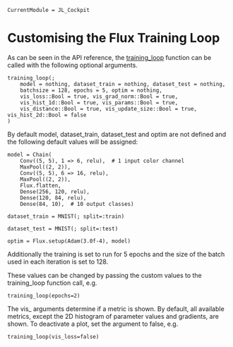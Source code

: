 ```@meta
CurrentModule = JL_Cockpit
```


# Customising the Flux Training Loop

As can be seen in the API reference, the [training_loop](@ref) function can be called with the following optional arguments.

    training_loop(;
        model = nothing, dataset_train = nothing, dataset_test = nothing, 
        batchsize = 128, epochs = 5, optim = nothing,
        vis_loss::Bool = true, vis_grad_norm::Bool = true, 
        vis_hist_1d::Bool = true, vis_params::Bool = true,
        vis_distance::Bool = true, vis_update_size::Bool = true, vis_hist_2d::Bool = false
    )

By default model, dataset\_train, dataset\_test and optim are not defined and the following default values will be assigned:

    model = Chain(
        Conv((5, 5), 1 => 6, relu),  # 1 input color channel
        MaxPool((2, 2)),
        Conv((5, 5), 6 => 16, relu),
        MaxPool((2, 2)),
        Flux.flatten,
        Dense(256, 120, relu),
        Dense(120, 84, relu),
        Dense(84, 10),  # 10 output classes)
    
    dataset_train = MNIST(; split=:train)

    dataset_test = MNIST(; split=:test)

    optim = Flux.setup(Adam(3.0f-4), model)

Additionally the training is set to run for 5 epochs and the size of the batch used in each iteration is set to 128.

These values can be changed by passing the custom values to the training_loop function call, e.g.

    training_loop(epochs=2)

The vis_ arguments determine if a metric is shown. By default, all available metrics, except the 2D histogram of parameter values and gradients, are shown. To deactivate a plot, set the argument to false, e.g.

    training_loop(vis_loss=false)